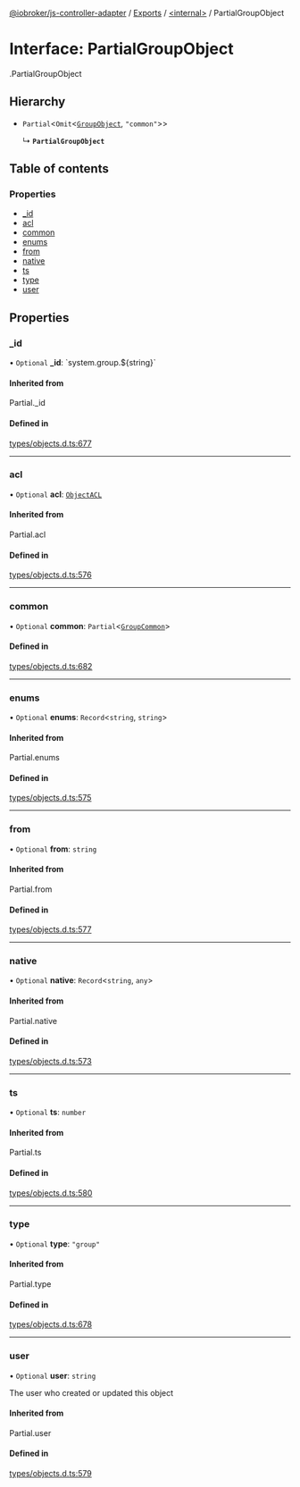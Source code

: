 [@iobroker/js-controller-adapter](../README.md) / [Exports](../modules.md) / [<internal\>](../modules/internal_.md) / PartialGroupObject

# Interface: PartialGroupObject

[<internal>](../modules/internal_.md).PartialGroupObject

## Hierarchy

- `Partial`<`Omit`<[`GroupObject`](internal_.GroupObject.md), ``"common"``\>\>

  ↳ **`PartialGroupObject`**

## Table of contents

### Properties

- [\_id](internal_.PartialGroupObject.md#_id)
- [acl](internal_.PartialGroupObject.md#acl)
- [common](internal_.PartialGroupObject.md#common)
- [enums](internal_.PartialGroupObject.md#enums)
- [from](internal_.PartialGroupObject.md#from)
- [native](internal_.PartialGroupObject.md#native)
- [ts](internal_.PartialGroupObject.md#ts)
- [type](internal_.PartialGroupObject.md#type)
- [user](internal_.PartialGroupObject.md#user)

## Properties

### \_id

• `Optional` **\_id**: \`system.group.${string}\`

#### Inherited from

Partial.\_id

#### Defined in

[types/objects.d.ts:677](https://github.com/ioBroker/ioBroker.js-controller/blob/7dd079e8/packages/types/objects.d.ts#L677)

___

### acl

• `Optional` **acl**: [`ObjectACL`](internal_.ObjectACL.md)

#### Inherited from

Partial.acl

#### Defined in

[types/objects.d.ts:576](https://github.com/ioBroker/ioBroker.js-controller/blob/7dd079e8/packages/types/objects.d.ts#L576)

___

### common

• `Optional` **common**: `Partial`<[`GroupCommon`](internal_.GroupCommon.md)\>

#### Defined in

[types/objects.d.ts:682](https://github.com/ioBroker/ioBroker.js-controller/blob/7dd079e8/packages/types/objects.d.ts#L682)

___

### enums

• `Optional` **enums**: `Record`<`string`, `string`\>

#### Inherited from

Partial.enums

#### Defined in

[types/objects.d.ts:575](https://github.com/ioBroker/ioBroker.js-controller/blob/7dd079e8/packages/types/objects.d.ts#L575)

___

### from

• `Optional` **from**: `string`

#### Inherited from

Partial.from

#### Defined in

[types/objects.d.ts:577](https://github.com/ioBroker/ioBroker.js-controller/blob/7dd079e8/packages/types/objects.d.ts#L577)

___

### native

• `Optional` **native**: `Record`<`string`, `any`\>

#### Inherited from

Partial.native

#### Defined in

[types/objects.d.ts:573](https://github.com/ioBroker/ioBroker.js-controller/blob/7dd079e8/packages/types/objects.d.ts#L573)

___

### ts

• `Optional` **ts**: `number`

#### Inherited from

Partial.ts

#### Defined in

[types/objects.d.ts:580](https://github.com/ioBroker/ioBroker.js-controller/blob/7dd079e8/packages/types/objects.d.ts#L580)

___

### type

• `Optional` **type**: ``"group"``

#### Inherited from

Partial.type

#### Defined in

[types/objects.d.ts:678](https://github.com/ioBroker/ioBroker.js-controller/blob/7dd079e8/packages/types/objects.d.ts#L678)

___

### user

• `Optional` **user**: `string`

The user who created or updated this object

#### Inherited from

Partial.user

#### Defined in

[types/objects.d.ts:579](https://github.com/ioBroker/ioBroker.js-controller/blob/7dd079e8/packages/types/objects.d.ts#L579)
